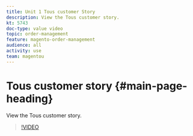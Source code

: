 ```yaml
---
title: Unit 1 Tous customer Story
description: View the Tous customer story.
kt: 5743
doc-type: value video
topic: order-management
feature: magento-order-management
audience: all
activity: use
team: magentou
---
```


# Tous customer story {#main-page-heading}

View the Tous customer story.

>[!VIDEO](https://video.tv.adobe.com/v/35963?quality=12&learn=on)
